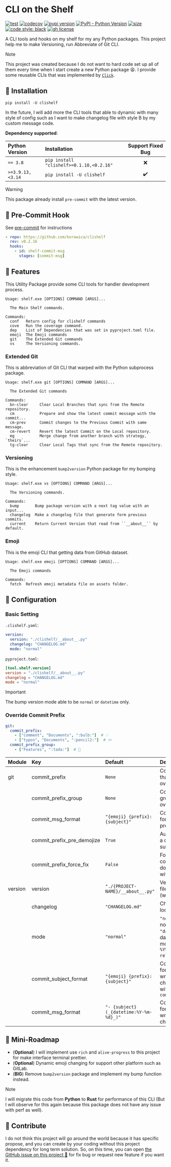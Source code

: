 # CLI on the Shelf

[![test](https://github.com/korawica/clishelf/actions/workflows/tests.yml/badge.svg?branch=main)](https://github.com/korawica/clishelf/actions/workflows/tests.yml)
[![codecov](https://codecov.io/gh/korawica/clishelf/graph/badge.svg?token=7PF8JN2EIG)](https://codecov.io/gh/korawica/clishelf)
[![pypi version](https://img.shields.io/pypi/v/clishelf)](https://pypi.org/project/clishelf/)
[![PyPI - Python Version](https://img.shields.io/pypi/pyversions/clishelf?logo=pypi)](https://pypi.org/project/clishelf/)
[![size](https://img.shields.io/github/languages/code-size/korawica/clishelf)](https://github.com/korawica/clishelf)
[![code style: black](https://img.shields.io/badge/code%20style-black-000000.svg)](https://github.com/psf/black)
[![gh license](https://img.shields.io/github/license/ddeutils/ddeutil-observe)](https://github.com/ddeutils/ddeutil-workflow/blob/main/LICENSE)

A CLI tools and hooks on my shelf for my any Python packages.
This project help me to make Versioning, run Abbreviate of Git CLI.

> [!NOTE]
> This project was created because I do not want to hard code set up all of them
> every time when I start create a new Python package :tired_face:. I provide some
> reusable CLIs that was implemented by [`Click`](https://github.com/pallets/click/).

## :round_pushpin: Installation

```shell
pip install -U clishelf
```

In the future, I will add more the CLI tools that able to dynamic with
many style of config such as I want to make changelog file with style B by my
custom message code.

**Dependency supported**:

| Python Version   | Installation                                   |  Support Fixed Bug   |
|:-----------------|:-----------------------------------------------|:--------------------:|
| `== 3.8`         | `pip install "clishelf>=0.1.10,<0.2.16"` |         :x:          |
| `>=3.9.13,<3.14` | `pip install -U clishelf`                      |  :heavy_check_mark:  |

> [!WARNING]
> This package already install `pre-commit` with the latest version.

## :rocket: Pre-Commit Hook

See [pre-commit](https://github.com/pre-commit/pre-commit) for instructions

```yaml
- repo: https://github.com/korawica/clishelf
  rev: v0.2.16
  hooks:
    - id: shelf-commit-msg
      stages: [commit-msg]
```

## :tada: Features

This Utility Package provide some CLI tools for handler development process.

```text
Usage: shelf.exe [OPTIONS] COMMAND [ARGS]...

  The Main Shelf commands.

Commands:
  conf   Return config for clishelf commands
  cove   Run the coverage command.
  dep    List of Dependencies that was set in pyproject.toml file.
  emoji  The Emoji commands
  git    The Extended Git commands
  vs     The Versioning commands.
```

### Extended Git

This is abbreviation of Git CLI that warped with the Python subprocess package.

```text
Usage: shelf.exe git [OPTIONS] COMMAND [ARGS]...

  The Extended Git commands

Commands:
  bn-clear     Clear Local Branches that sync from the Remote repository.
  cm           Prepare and show the latest commit message with the commit...
  cm-prev      Commit changes to the Previous Commit with same message.
  cm-revert    Revert the latest Commit on the Local repository.
  mg           Merge change from another branch with strategy, `theirs`...
  tg-clear     Clear Local Tags that sync from the Remote repository.
```

### Versioning

This is the enhancement `bump2version` Python package for my bumping style.

```text
Usage: shelf.exe vs [OPTIONS] COMMAND [ARGS]...

  The Versioning commands.

Commands:
  bump       Bump package version with a next tag value with an input...
  changelog  Make a changelog file that generate form previous commits.
  current    Return Current Version that read from ``__about__`` by default.
```

### Emoji

This is the emoji CLI that getting data from GitHub dataset.

```text
Usage: shelf.exe emoji [OPTIONS] COMMAND [ARGS]...

  The Emoji commands

Commands:
  fetch  Refresh emoji metadata file on assets folder.
```

## :cookie: Configuration

### Basic Setting

`.clishelf.yaml`:

```yaml
version:
  version: "./clishelf/__about__.py"
  changelog: "CHANGELOG.md"
  mode: "normal"
```

`pyproject.toml`:

```toml
[tool.shelf.version]
version = "./clishelf/__about__.py"
changelog = "CHANGELOG.md"
mode = "normal"
```

> [!IMPORTANT]
> The bump version mode able to be `normal` or `datetime` only.

### Override Commit Prefix

```yaml
git:
  commit_prefix:
    - ["comment", "Documents", ":bulb:"]  # 💡
    - ["typos", "Documents", ":pencil2:"]  # ✏️
  commit_prefix_group:
    - ["Features", ":tada:"]  # 🎉
```

| Module   | Key                        | Default                                 | Description                                                                                         |
|:---------|:---------------------------|:----------------------------------------|:----------------------------------------------------------------------------------------------------|
| git      | commit_prefix              | `None`                                  | Commit prefix that want to override/append                                                          |
|          | commit_prefix_group        | `None`                                  | Commit prefix group that want to override/append                                                    |
|          | commit_msg_format          | `"{emoji} {prefix}: {subject}"`         | Commit message format that use to prepare                                                           |
|          | commit_prefix_pre_demojize | `True`                                  | Auto de-emoji on a commit log subject                                                               |
|          | commit_prefix_force_fix    | `False`                                 | Force fix if commit message does not match with normal form                                         |
| version  | version                    | `"./{PROJECT-NAME}/__about__.py"`       | Version tracking file location path (with `.py` format)                                             |
|          | changelog                  | `"CHANGELOG.md"`                        | Changelog file location path                                                                        |
|          | mode                       | `"normal"`                              | `"normal"` for normal version<br>`"datetime"` for datetime time mode (format `%Y%m%d.%pre-release`) |
|          | commit_subject_format      | `"{emoji} {prefix}: {subject}"`         | Commit subject format that use to writing a changelog file with `commit_msg_format`                 |
|          | commit_msg_format          | `"- {subject} (_{datetime:%Y-%m-%d}_)"` | Commit message format that use to writing a changelog file                                          |

## :dart: Mini-Roadmap

- (**Optional**) I will implement use `rich` and `alive-progress` to this project for make
  interface terminal prettier.
- (**Optional**) Dynamic emoji changing for support other platform such as GitLab.
- (**BIG**) Remove `bump2version` package and implement my bump function instead.

> [!NOTE]
> I will migrate this code from **Python** to **Rust** for performance of this CLI
> (But I will observe for this again because this package does not have any issue with perf as well).

## :speech_balloon: Contribute

I do not think this project will go around the world because it has specific propose,
and you can create by your coding without this project dependency for long term
solution. So, on this time, you can open [the GitHub issue on this project :raised_hands:](https://github.com/korawica/clishelf/issues)
for fix bug or request new feature if you want it.
